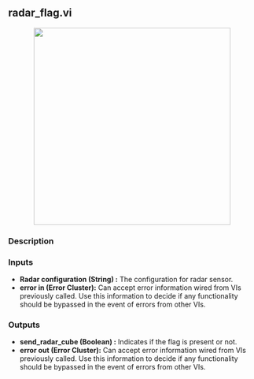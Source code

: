## radar_flag.vi
<p align="center">
<img src="https://github.com/monoDriveIO/documentation/blob/master/WikiPhotos/LV_client/utilities/mono__radar__flagc.png" width="400"  />
</p>

### Description 

### Inputs

- **Radar configuration (String) :** The configuration for radar sensor.
- **error in (Error Cluster):** Can accept error information wired from VIs previously called. Use this information to decide if any functionality should be bypassed in the event of errors from other VIs.


### Outputs

- **send_radar_cube (Boolean) :** Indicates if the flag is present or not.
- **error out (Error Cluster):** Can accept error information wired from VIs previously called. Use this information to decide if any functionality should be bypassed in the event of errors from other VIs.
